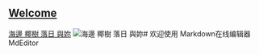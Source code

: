 ## [Welcome  ](https://zkeq.github.io/zkeq/%C2%B7index.htm)

[海邊 椰樹 落日 與妳](https://music.163.com/#/song?id=1428573870)
![海邊 椰樹 落日 與妳](http://p2.music.126.net/Wd9KSWaUt-L9IguduV52Mg==/109951164773026908.jpg "海邊 椰樹 落日 與妳")# 欢迎使用 Markdown在线编辑器 MdEditor

<audio id="bgmMusic" src="http://music.163.com/song/media/outer/url?id=1428573870.mp3" preload="auto" type="audio/mp3" autoplay loop></audio>
